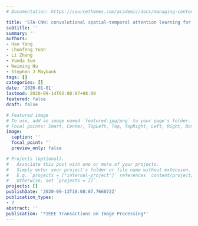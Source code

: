 ```yaml
---
# Documentation: https://sourcethemes.com/academic/docs/managing-content/

title: 'STA-CNN: convolutional spatial-temporal attention learning for action recognition'
subtitle: ''
summary: ''
authors:
- Hao Yang
- Chunfeng Yuan
- Li Zhang
- Yunda Sun
- Weiming Hu
- Stephen J Maybank
tags: []
categories: []
date: '2020-01-01'
lastmod: 2020-09-14T02:08:07+08:00
featured: false
draft: false

# Featured image
# To use, add an image named `featured.jpg/png` to your page's folder.
# Focal points: Smart, Center, TopLeft, Top, TopRight, Left, Right, BottomLeft, Bottom, BottomRight.
image:
  caption: ''
  focal_point: ''
  preview_only: false

# Projects (optional).
#   Associate this post with one or more of your projects.
#   Simply enter your project's folder or file name without extension.
#   E.g. `projects = ["internal-project"]` references `content/project/deep-learning/index.md`.
#   Otherwise, set `projects = []`.
projects: []
publishDate: '2020-09-13T18:08:07.766072Z'
publication_types:
- 2
abstract: ''
publication: '*IEEE Transactions on Image Processing*'
---
```

